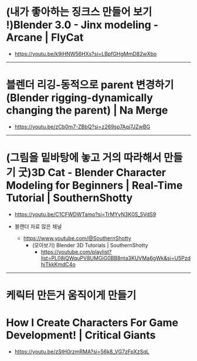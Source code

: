 # (내가 좋아하는 징크스 만들어 보기 !)Blender 3.0 - Jinx modeling - Arcane | FlyCat
- https://youtu.be/k9jHNW56HXs?si=LBpfGHgMmD82wXbo

<hr>

# 블렌더 리깅-동적으로 parent 변경하기(Blender rigging-dynamically changing the parent) | Na Merge
- https://youtu.be/zCb0m7-ZBbQ?si=z269sp7Aqj7JZwBG

<hr>

# (그림을 밑바탕에 놓고 거의 따라해서 만들기 굿)3D Cat - Blender Character Modeling for Beginners | Real-Time Tutorial | SouthernShotty
- https://youtu.be/C1CFWDWTamo?si=TrMYyN3K0S_5VdS9

- 블랜더 자료 많은 채널
  - https://www.youtube.com/@SouthernShotty
    - (모아보기) Blender 3D Tutorials | SouthernShotty
      - https://youtube.com/playlist?list=PL08jQWquPV8UMGiG0BB8nta3KUVMa6gWk&si=U5PzdhiTkkKmdC4o

<hr>

# 케릭터 만든거 움직이게 만들기

# How I Create Characters For Game Development! | Critical Giants

- https://youtu.be/zStH0rzmRMA?si=56k8_VG7zFpXzSqL